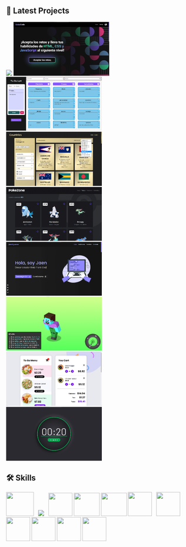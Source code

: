 ## 🎉 Latest Projects
    
<div>
    <a href="https://github.com/jaenfigueroa/cifrador-de-textos"><img src="https://raw.githubusercontent.com/jaenfigueroa/text-encriptor/main/assets/enc-desktop.png" width="260px" /></a>
    <a href="https://github.com/jaenfigueroa/Quizz-Code"><img src="./assets/quizz8.png" width="260px" /></a>
    <a href="https://github.com/GaredLyon/Tu-Du-Lyzt"><img src="./assets/tudu1.png" width="260px" /></a>
    <a href="https://github.com/jaenfigueroa/Countries"><img src="https://github.com/jaenfigueroa/Countries/blob/main/assets/paises2.png" width="260px" /></a>
    <a href="https://github.com/jaenfigueroa/PokeZone"><img src="https://github.com/jaenfigueroa/jaenfigueroa/raw/main/assets/poke2.png" width="260px"/></a>
    <a href="https://github.com/jaenfigueroa/web-portfolio"><img src="https://github.com/jaenfigueroa/jaenfigueroa/raw/main/portafolio.png" width="260px"/></a>
    <a href="https://github.com/jaenfigueroa/JaenCraft"><img src="https://github.com/jaenfigueroa/jaenfigueroa/raw/main/assets/jaencraft.png" width="260px"/></a>
    <a href="https://github.com/jaenfigueroa/eCommerce"><img src="https://github.com/jaenfigueroa/jaenfigueroa/raw/main/assets/ecommerce.png" width="260px"/></a>
    <a href="https://github.com/jaenfigueroa/Pomodoro-timer"><img src="https://github.com/jaenfigueroa/jaenfigueroa/raw/main/assets/reloj.png" width="260px"/></a>
</div>


## 🛠️ Skills

<div>
  <img src="https://upload.wikimedia.org/wikipedia/commons/a/a7/React-icon.svg" width="75px" height="65px" /><!-- REACT --> &nbsp;
  <img src="https://cdn.worldvectorlogo.com/logos/typescript.svg" height="63px" /> &nbsp;
  <img src="https://user-images.githubusercontent.com/25181517/117447155-6a868a00-af3d-11eb-9cfe-245df15c9f3f.png" width="65px" height="63px" /><!-- JS -->
  <img src="https://cdn.worldvectorlogo.com/logos/html-1.svg" height="63px" width="70px"  />
  <img src="https://upload.wikimedia.org/wikipedia/commons/6/62/CSS3_logo.svg" height="63px" width="70px"/>
  <img src="https://user-images.githubusercontent.com/25181517/192158956-48192682-23d5-4bfc-9dfb-6511ade346bc.png" width="65px" height="65px" /> <!-- SASS -->  &nbsp;
  <img src="https://user-images.githubusercontent.com/25181517/192158606-7c2ef6bd-6e04-47cf-b5bc-da2797cb5bda.png" width="65px" height="65px" /> <!-- BASH -->
  <img src="https://user-images.githubusercontent.com/25181517/183568594-85e280a7-0d7e-4d1a-9028-c8c2209e073c.png" width="65px" height="65px" /> <!-- NODEJS -->
  <img src="https://user-images.githubusercontent.com/25181517/183859966-a3462d8d-1bc7-4880-b353-e2cbed900ed6.png" width="65px" height="65px" /> <!-- EXPRESS -->
  <img src="https://user-images.githubusercontent.com/25181517/182884177-d48a8579-2cd0-447a-b9a6-ffc7cb02560e.png" width="65px" height="65px" /> <!-- MONGO DB -->
  <img src="https://user-images.githubusercontent.com/25181517/187955005-f4ca6f1a-e727-497b-b81b-93fb9726268e.png" width="65px" height="65px" /> <!-- JEST -->
</div>


